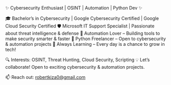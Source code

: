
✨ Cybersecurity Enthusiast | OSINT | Automation | Python Dev ✨

🎓 Bachelor’s in Cybersecurity | Google Cybersecurity Certified | Google Cloud Security Certified
🛡️ Microsoft IT Support Specialist | Passionate about threat intelligence & defense
🤖 Automation Lover – Building tools to make security smarter & faster
🐍 Python Freelancer – Open to cybersecurity & automation projects
🌱 Always Learning – Every day is a chance to grow in tech!

🔍 Interests: OSINT, Threat Hunting, Cloud Security, Scripting
💡 Let’s collaborate! Open to exciting cybersecurity & automation projects.

📫 Reach out: robertkiza0@gmail.com
